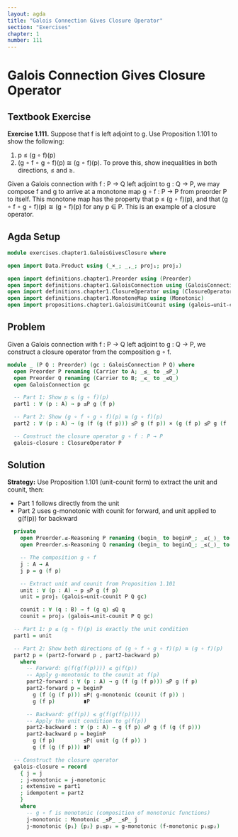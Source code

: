 ```yaml
---
layout: agda
title: "Galois Connection Gives Closure Operator"
section: "Exercises"
chapter: 1
number: 111
---
```


# Galois Connection Gives Closure Operator

## Textbook Exercise

**Exercise 1.111.** Suppose that f is left adjoint to g. Use Proposition 1.101 to show the following:

1. p ≤ (g ∘ f)(p)
2. (g ∘ f ∘ g ∘ f)(p) ≅ (g ∘ f)(p). To prove this, show inequalities in both directions, ≤ and ≥.

Given a Galois connection with f : P → Q left adjoint to g : Q → P, we may compose f and g to arrive at a monotone map g ∘ f : P → P from preorder P to itself. This monotone map has the property that p ≤ (g ∘ f)(p), and that (g ∘ f ∘ g ∘ f)(p) ≅ (g ∘ f)(p) for any p ∈ P. This is an example of a closure operator.

## Agda Setup

```agda
module exercises.chapter1.GaloisGivesClosure where

open import Data.Product using (_×_; _,_; proj₁; proj₂)

open import definitions.chapter1.Preorder using (Preorder)
open import definitions.chapter1.GaloisConnection using (GaloisConnection)
open import definitions.chapter1.ClosureOperator using (ClosureOperator)
open import definitions.chapter1.MonotoneMap using (Monotonic)
open import propositions.chapter1.GaloisUnitCounit using (galois→unit-counit)
```

## Problem

Given a Galois connection with f : P → Q left adjoint to g : Q → P, we construct a closure operator from the composition g ∘ f.

```agda
module _ (P Q : Preorder) (gc : GaloisConnection P Q) where
  open Preorder P renaming (Carrier to A; _≤_ to _≤P_)
  open Preorder Q renaming (Carrier to B; _≤_ to _≤Q_)
  open GaloisConnection gc

  -- Part 1: Show p ≤ (g ∘ f)(p)
  part1 : ∀ (p : A) → p ≤P g (f p)

  -- Part 2: Show (g ∘ f ∘ g ∘ f)(p) ≅ (g ∘ f)(p)
  part2 : ∀ (p : A) → (g (f (g (f p))) ≤P g (f p)) × (g (f p) ≤P g (f (g (f p))))

  -- Construct the closure operator g ∘ f : P → P
  galois-closure : ClosureOperator P
```

## Solution

**Strategy:** Use Proposition 1.101 (unit-counit form) to extract the unit and counit, then:
- Part 1 follows directly from the unit
- Part 2 uses g-monotonic with counit for forward, and unit applied to g(f(p)) for backward

```agda
  private
    open Preorder.≤-Reasoning P renaming (begin_ to beginP_; _≤⟨_⟩_ to _≤P⟨_⟩_; _∎ to _∎P)
    open Preorder.≤-Reasoning Q renaming (begin_ to beginQ_; _≤⟨_⟩_ to _≤Q⟨_⟩_; _∎ to _∎Q)

    -- The composition g ∘ f
    j : A → A
    j p = g (f p)

    -- Extract unit and counit from Proposition 1.101
    unit : ∀ (p : A) → p ≤P g (f p)
    unit = proj₁ (galois→unit-counit P Q gc)

    counit : ∀ (q : B) → f (g q) ≤Q q
    counit = proj₂ (galois→unit-counit P Q gc)

  -- Part 1: p ≤ (g ∘ f)(p) is exactly the unit condition
  part1 = unit

  -- Part 2: Show both directions of (g ∘ f ∘ g ∘ f)(p) ≅ (g ∘ f)(p)
  part2 p = (part2-forward p , part2-backward p)
    where
      -- Forward: g(f(g(f(p)))) ≤ g(f(p))
      -- Apply g-monotonic to the counit at f(p)
      part2-forward : ∀ (p : A) → g (f (g (f p))) ≤P g (f p)
      part2-forward p = beginP
        g (f (g (f p))) ≤P⟨ g-monotonic (counit (f p)) ⟩
        g (f p)         ∎P

      -- Backward: g(f(p)) ≤ g(f(g(f(p))))
      -- Apply the unit condition to g(f(p))
      part2-backward : ∀ (p : A) → g (f p) ≤P g (f (g (f p)))
      part2-backward p = beginP
        g (f p)         ≤P⟨ unit (g (f p)) ⟩
        g (f (g (f p))) ∎P

  -- Construct the closure operator
  galois-closure = record
    { j = j
    ; j-monotonic = j-monotonic
    ; extensive = part1
    ; idempotent = part2
    }
    where
      -- g ∘ f is monotonic (composition of monotonic functions)
      j-monotonic : Monotonic _≤P_ _≤P_ j
      j-monotonic {p₁} {p₂} p₁≤p₂ = g-monotonic (f-monotonic p₁≤p₂)
```
